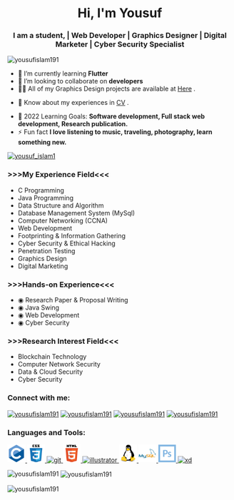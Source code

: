 <h1 align="center">Hi, I'm Yousuf</h1>
<h3 align="center">I am a student, | Web Developer | Graphics Designer | Digital Marketer | Cyber Security Specialist</h3>

<p align="left"> <img src="https://komarev.com/ghpvc/?username=yousufislam&label=Profile%20views&color=0e75b6&style=flat" alt="yousufislam191" /> </p>

- 🌱 I’m currently learning **Flutter**
- 👯 I’m looking to collaborate on **developers**
- 👨‍💻 All of my Graphics Design projects are available at [Here] .

[Here]: https://drive.google.com/drive/folders/1g8l9Sf8KwTw53H00KEMsmQmpKzH-O3Qm "Design Portfolio"
- 📄 Know about my experiences in [CV] . 

[CV]: https://drive.google.com/file/d/1cOtKuzMgouDN9uXKRtnJEyLcwx-ssia8/view?usp=sharing "Yousuf CV"
- 🥅 2022 Learning Goals: **Software development, Full stack web development, Research publication.**
- ⚡ Fun fact **I love listening to music, traveling, photography, learn something new.**


<p align="left"> <a href="https://twitter.com/yousufislam191" target="blank"><img src="https://img.shields.io/twitter/follow/yousufislam191?logo=twitter&style=for-the-badge" alt="yousuf_islam1" /></a> </p>

<h3 align="left">>>>My Experience Field<<<</h3>

- C Programming
- Java Programming
- Data Structure and Algorithm
- Database Management System (MySql)
- Computer Networking (CCNA)
- Web Development
- Footprinting & Information Gathering
- Cyber Security & Ethical Hacking
- Penetration Testing
- Graphics Design
- Digital Marketing

 <h3 align="left">>>>Hands-on Experience<<<</h3>
  
- ◉ Research Paper & Proposal Writing
- ◉ Java Swing
- ◉ Web Development
- ◉ Cyber Security

  
<h3 align="left">>>>Research Interest Field<<<</h3>

- Blockchain Technology
- Computer Network Security
- Data & Cloud Security
- Cyber Security

<h3 align="left">Connect with me:</h3>
<p align="left">
<a href="https://twitter.com/yousufislam191" target="blank"><img align="center" src="https://raw.githubusercontent.com/rahuldkjain/github-profile-readme-generator/master/src/images/icons/Social/twitter.svg" alt="yousufislam191" height="30" width="40" /></a>
<a href="https://linkedin.com/in/yousufislam191" target="blank"><img align="center" src="https://raw.githubusercontent.com/rahuldkjain/github-profile-readme-generator/master/src/images/icons/Social/linked-in-alt.svg" alt="yousufislam191" height="30" width="40" /></a>
<a href="https://fb.com/yousufislam191" target="blank"><img align="center" src="https://raw.githubusercontent.com/rahuldkjain/github-profile-readme-generator/master/src/images/icons/Social/facebook.svg" alt="yousufislam191" height="30" width="40" /></a>
<a href="https://instagram.com/yousufislam191" target="blank"><img align="center" src="https://raw.githubusercontent.com/rahuldkjain/github-profile-readme-generator/master/src/images/icons/Social/instagram.svg" alt="yousufislam191" height="30" width="40" /></a>
</p>

<h3 align="left">Languages and Tools:</h3>
<p align="left"> <a href="https://www.cprogramming.com/" target="_blank"> <img src="https://raw.githubusercontent.com/devicons/devicon/master/icons/c/c-original.svg" alt="c" width="40" height="40"/> </a> <a href="https://www.w3schools.com/css/" target="_blank"> <img src="https://raw.githubusercontent.com/devicons/devicon/master/icons/css3/css3-original-wordmark.svg" alt="css3" width="40" height="40"/> </a> <a href="https://git-scm.com/" target="_blank"> <img src="https://www.vectorlogo.zone/logos/git-scm/git-scm-icon.svg" alt="git" width="40" height="40"/> </a> <a href="https://www.w3.org/html/" target="_blank"> <img src="https://raw.githubusercontent.com/devicons/devicon/master/icons/html5/html5-original-wordmark.svg" alt="html5" width="40" height="40"/> </a> <a href="https://www.adobe.com/in/products/illustrator.html" target="_blank"> <img src="https://www.vectorlogo.zone/logos/adobe_illustrator/adobe_illustrator-icon.svg" alt="illustrator" width="40" height="40"/> </a> <a href="https://www.linux.org/" target="_blank"> <img src="https://raw.githubusercontent.com/devicons/devicon/master/icons/linux/linux-original.svg" alt="linux" width="40" height="40"/> </a> <a href="https://www.mysql.com/" target="_blank"> <img src="https://raw.githubusercontent.com/devicons/devicon/master/icons/mysql/mysql-original-wordmark.svg" alt="mysql" width="40" height="40"/> </a> <a href="https://www.photoshop.com/en" target="_blank"> <img src="https://raw.githubusercontent.com/devicons/devicon/master/icons/photoshop/photoshop-line.svg" alt="photoshop" width="40" height="40"/> </a> <a href="https://www.adobe.com/products/xd.html" target="_blank"> <img src="https://cdn.worldvectorlogo.com/logos/adobe-xd.svg" alt="xd" width="40" height="40"/> </a> </p>

<p><img align="left" src="https://github-readme-stats.vercel.app/api/top-langs?username=yousufislam191&show_icons=true&locale=en&layout=compact" alt="yousufislam191" /></p>

<p>&nbsp;<img align="center" src="https://github-readme-stats.vercel.app/api?username=yousufislam191&show_icons=true&locale=en" alt="yousufislam191" /></p>

<p><img align="center" src="https://github-readme-streak-stats.herokuapp.com/?user=yousufislam191&" alt="yousufislam191" /></p>
